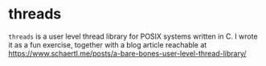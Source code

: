 # threads

`threads` is a user level thread library for POSIX systems written in C.
I wrote it as a fun exercise, together with a blog article reachable at
https://www.schaertl.me/posts/a-bare-bones-user-level-thread-library/
